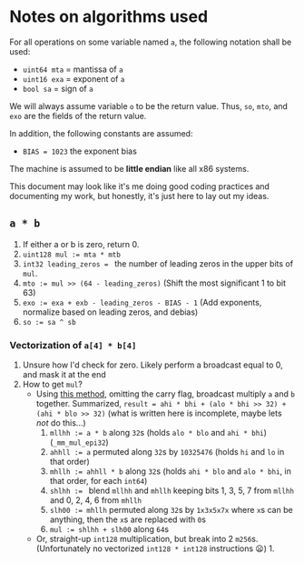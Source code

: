 # Notes on algorithms used

For all operations on some variable named `a`, the following notation shall be used:

- `uint64 mta` = mantissa of `a`
- `uint16 exa` = exponent of `a`
- `bool sa` = sign of `a`

We will always assume variable `o` to be the return value. Thus, `so`, `mto`, and `exo` are the fields of the return value.

In addition, the following constants are assumed:

- `BIAS = 1023` the exponent bias

The machine is assumed to be **little endian** like all x86 systems. 

This document may look like it's me doing good coding practices and documenting my work, but honestly, it's just here to lay out my ideas.

## `a * b`

1. If either a or b is zero, return 0.
2. `uint128 mul := mta * mtb`
3. `int32 leading_zeros = ` the number of leading zeros in the upper bits of `mul`.
4. `mto := mul >> (64 - leading_zeros)` (Shift the most significant 1 to bit 63)
5. `exo := exa + exb - leading_zeros - BIAS - 1` (Add exponents, normalize based on leading zeros, and debias)
6. `so := sa ^ sb`

### Vectorization of `a[4] * b[4]`

1. Unsure how I'd check for zero. Likely perform a broadcast equal to 0, and mask it at the end 
2. How to get `mul`?
    - Using [this method](https://stackoverflow.com/a/28904636/12947037), omitting the carry flag, broadcast multiply `a` and `b` together. Summarized, `result = ahi * bhi + (alo * bhi >> 32) + (ahi * blo >> 32)` (what is written here is incomplete, maybe lets _not_ do this...) 
        1. `mllhh := a * b` along `32`s (holds `alo * blo` and `ahi * bhi`) (`_mm_mul_epi32`)
        2. `ahhll := a` permuted along `32`s by `10325476` (holds `hi` and `lo` in that order)
        3. `mhllh := ahhll * b` along `32`s (holds `ahi * blo` and `alo * bhi`, in that order, for each `int64`)
        4. `shlhh := ` blend `mllhh` and `mhllh` keeping bits 1, 3, 5, 7 from `mllhh` and 0, 2, 4, 6 from `mhllh` 
        5. `slh00 := mhllh` permuted along `32`s by `1x3x5x7x` where `x`s can be anything, then the `x`s are replaced with `0`s
        6. `mul := shlhh + slh00` along `64`s
    - Or, straight-up `int128` multiplication, but break into 2 `m256`s. (Unfortunately no vectorized `int128 * int128` instructions :frowning:)
        1. 